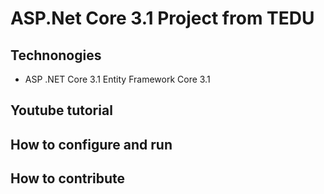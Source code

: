 # ASP.Net Core 3.1 Project from TEDU
## Technonogies
- ASP .NET Core 3.1
Entity Framework Core 3.1

## Youtube tutorial
## How to configure and run
## How to contribute